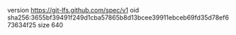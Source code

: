 version https://git-lfs.github.com/spec/v1
oid sha256:3655bf39491f249d1cba57865b8d13bcee39911ebceb69fd35d78ef673634f25
size 640
